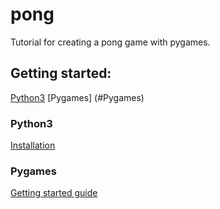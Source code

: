 # pong

Tutorial for creating a pong game with pygames.

## Getting started:

[Python3](#Python3)
[Pygames] (#Pygames)



### Python3
[Installation](https://www.codecademy.com/article/install-python3)

### Pygames
[Getting started guide](https://www.pygame.org/wiki/GettingStarted)

